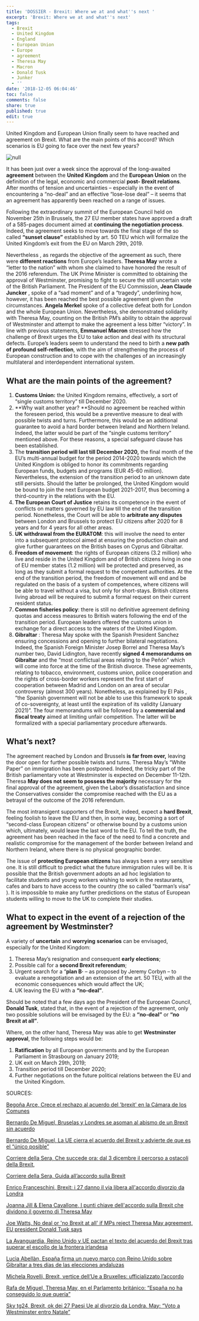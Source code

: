```yaml
---
title: 'DOSSIER - Brexit: Where we at and what''s next '
excerpt: 'Brexit: Where we at and what''s next'
tags:
  - Brexit
  - United Kingdom
  - England
  - European Union
  - Europe
  - agreement
  - Theresa May
  - Macron
  - Donald Tusk
  - Junker
  - ''
date: '2018-12-05 06:04:46'
toc: false
comments: false
share: true
published: true
edit: true
---
```

United Kingdom and European Union finally seem to have reached and agreement on Brexit. What are the main points of this accord? Which scenarios is EU going to face over the next few years? 

![null](/assets/images/brexit-–-where-we-at-and-what’s-next.jpg)

It has been just over a week since the approval of the long-awaited **agreement** between the **United** **Kingdom** and the **European Union** on the definition of the legal, economic and commercial  **post- Brexit relations**. After months of tension and uncertainties – especially in the event of encountering a “no-deal” and an effective “lose-lose deal” –  it seems that an agreement has apparently been reached on a range of issues.

Following the extraordinary summit of the European Council held on November 25th  in Brussels, the 27 EU member states have approved a draft of a 585-pages document aimed at **continuing the negotiation process**. Indeed, the agreement seeks to move towards the final stage of the  so called **“sunset clause”** established by art. 50 TEU which will formalize  the United Kingdom’s exit from the EU on March 29th, 2019.

Nevertheless , as regards the objective of the agreement as such, there were **different reactions** from Europe’s leaders. **Theresa May** wrote a “letter to the nation” with whom she claimed to have honored the result of the 2016 referendum. The UK Prime Minister is committed to obtaining the approval of Westminster, promising to fight to secure the still uncertain vote of the British Parliament. The President of the EU Commission, **Jean Claude Juncker** , spoke of a “sad moment” and of a “tragedy”, underlining how, however, it has been reached the best possible agreement given the circumstances.  **Angela Merkel**  spoke of a collective defeat both for London and the whole European Union. Nevertheless,  she  demonstrated solidarity with  Theresa May, counting on the British PM’s ability to obtain the approval of Westminster and attempt to make the agreement a  less bitter “victory”. In line with previous statements,  **Emmanuel Macron** stressed how the challenge of Brexit urges the EU to take action and deal with its structural defects. Europe’s leaders seem to understand the need to birth a **new path of profound self-reflection**, with the aim of strengthening the process of European construction and to cope with the challenges of an  increasingly multilateral and interdependent international system.

## **What are the main points of the agreement?**

1. **Customs Union:** the United Kingdom remains, effectively, a sort of “single customs territory” till December 2020.
2. **Why wait another year? **Should no agreement be reached within the foreseen period, this would be a preventive measure to deal with possible twists and turns. Furthermore, this would be an additional guarantee to avoid a hard border between Ireland and Northern Ireland. Indeed, the latter would be part of the “single customs territory” mentioned above. For these reasons, a special safeguard clause has been established.
3. The **transition period will last till December 2020,** the final month of the EU’s multi-annual budget for the period 2014-2020 towards which the United Kingdom is obliged to honor its commitments regarding European funds, budgets and programs (EUR 45-60 million). Nevertheless, the extension of the transition period to an unknown date still persists. Should the latter be prolonged, the United Kingdom would be bound to join the next European budget 2021-2017, thus becoming a third-country in the relations with the EU.
4. **The European Court of Justice**  retains its competence in the event of conflicts on matters governed by EU law till the end of the transition period. Nonetheless, the Court will be able to **arbitrate any disputes** between London and Brussels to protect EU citizens after 2020 for 8 years and for 4 years for all other areas.
5. **UK withdrawal from the EURATOM**: this will involve the need to enter into a subsequent protocol aimed at ensuring the production chain and give further guarantees on the British bases on Cyprus and Gibraltar.
6. **Freedom of movement**: the rights of European citizens   (3.2 million) who live and reside in the United Kingdom and of British citizens living in one of EU member states (1.2 million) will be protected and preserved, as long as they submit a formal request to the competent authorities. At the end of the transition period, the freedom of movement will end and be regulated on the basis of a system of competences, where citizens will be able to travel without a visa, but only for short-stays. British citizens living abroad will be required to submit a formal request on their current resident status.
7. **Common fisheries policy**: there is still no definitive agreement defining quotas and access measures to British waters following the end of the transition period.  European leaders  offered the customs union in exchange for a direct access to the waters of the United Kingdom.
8. **Gibraltar** : Theresa May spoke with the Spanish President Sanchez ensuring concessions and opening to further bilateral negotiations. Indeed, the Spanish Foreign Minister Josep Borrel and Theresa May’s number two, David Lidington, have recently **signed 4 memorandums on Gibraltar** and  the “most conflictual areas relating to the Peñón” which will come into force at the time of the British divorce. These agreements, relating to tobacco, environment, customs union, police cooperation and the rights of cross-border workers represent the first start of cooperation between Madrid and London on an area of secular controversy (almost 300 years). Nonetheless, as explained by El Paìs , “the Spanish government will not be able to use this framework to speak of co-sovereignty, at least until the expiration of its validity (January 2021)”. The four memorandums will be followed by a **commercial and fiscal treaty** aimed at limiting unfair competition. The latter will be formalized  with a special parliamentary procedure afterwards.

## **What’s next?**

The agreement reached by London and Brussels **is far from over,** leaving the door open for further possible twists and turns.  Theresa May’s  “White Paper” on immigration has been postponed. Indeed, the tricky part of the British parliamentary vote at Westminster is expected on December 11-12th. Theresa **May does not seem to possess the majority** necessary for the final approval of the agreement, given the Labor’s dissatisfaction and since the Conservatives consider the compromise reached with the EU as a betrayal of the outcome of the 2016 referendum.

The most intransigent supporters of the Brexit, indeed, expect a **hard Brexit**, feeling foolish to leave the EU and then, in some way, becoming a sort of “second-class European citizens” or otherwise bound by a customs union which, ultimately, would leave the last word to the EU. To tell the truth, the agreement has been reached in the face of the need to find a concrete and realistic compromise for the management of the border between Ireland and Northern Ireland, where there is no physical geographic border.

The issue of **protecting European citizens** has always been a very sensitive one.  It is still difficult to predict what the future immigration rules will be. It is possible that the British government adopts an ad hoc legislation to facilitate students and young workers wishing to work in the restaurants, cafes and bars to have access to the country (the so called “barman’s visa” ). It is impossible to make any further predictions on the status of European students willing to move to the UK to complete their studies.

## **What to expect in the event of a rejection of the agreement by Westminster?**

A variety of **uncertain** and **worrying** **scenarios** can be envisaged, especially for the United Kingdom:

1. Theresa May’s resignation  and consequent **early elections**;
2. Possible call for a **second Brexit referendum**;
3. Urgent search for a “**plan B·** – as proposed by Jeremy Corbyn –  to evaluate a renegotiation and an extension of the art. 50 TEU, with all the economic consequences which would affect the UK;
4. UK leaving the EU with a **“no-deal”**.

Should be noted that a few days ago the President of the European Council, **Donald Tusk**, stated that, in the event of a rejection of the agreement, only two possible solutions will be envisaged by the EU: a **“no-deal”** or **“no Brexit at all”**.

Where, on the other hand, Theresa May was able to get **Westminster approval**, the following steps would be:

1. **Ratification** by all European governments and by the European Parliament in Strasbourg on January 2019;
2. UK exit on March 29th, 2019;
3. Transition period till December 2020;
4. Further negotiations on the future political relations between the EU and the United Kingdom.

SOURCES: 

[Begoña Arce, Crece el rechazo al acuerdo del 'brexit' en la Cámara de los Comunes](https://www.elperiodico.com/es/internacional/20181126/a-quince-dias-de-la-votacion-del-brexit-crece-el-rechazo-al-acuerdo-en-la-camara-de-los-comunes-7169580?fbclid=IwAR0uOOWSSUCoDk-xiuYkCBAiIwExl_CFID0qIZuAf5A-n7rZ9MksRcu3370.)

[Bernardo De Miguel, Bruselas y Londres se asoman al abismo de un Brexit sin acuerdo](https://elpais.com/internacional/2018/09/29/actualidad/1538234156_400127.html?fbclid=IwAR1KIdcT_nkHA3yqBk_ZpacVxg6dksuocO0ZMF1kcvfIWqXZsgSxhMG13WU.)

[Bernardo De Miguel, La UE cierra el acuerdo del Brexit y advierte de que es el “único posible”](https://elpais.com/internacional/2018/11/25/actualidad/1543133960_713940.html?fbclid=IwAR0hLVx-JGELPCFjG5kf7bHqt3q-7QOouAjhMHW0M_Pb2_VHxNX4EeyoswM.)

[Corriere della Sera, Che succede ora: dal 3 dicembre il percorso a ostacoli della Brexit, ](https://www.corriere.it/esteri/18_novembre_25/che-succede-ora-3-dicembre-percorso-ostacoli-brexit-831c0746-f097-11e8-93f5-f4e69b527157.shtml?fbclid=IwAR2sSbQWa0xgp6aa4cW9EMNBQDHYvJit7K9yfgL_cDrhYBWr1icEHCHf9as.)

[Corriere della Sera, Guida all’accordo sulla Brexit](https://www.corriere.it/speciale/esteri/2018/guida-accordo-brexit/?fbclid=IwAR3CWKPzjH84ZSHqkCbJNY_WsMQcvzr169f3Lv_sE39GE36Wegrfzp3C9oA.)

[Enrico Franceschini, Brexit: i 27 danno il via libera all'accordo divorzio da Londra](https://www.repubblica.it/esteri/2018/11/25/news/brexit_lettera_di_may_alla_nazione_l_uscita_dalla_ue_un_momento_di_riconciliazione_212555380/?fbclid=IwAR1UHG__DThRKtCtKDygcvXwoUtNHLLOTEhNZzkVKnWRbY-vS5OxU4xfASo.)

[Joanna Jill & Elena Cavallone, I punti chiave dell'accordo sulla Brexit che dividono il governo di Theresa May](https://it.euronews.com/2018/11/15/i-punti-chiave-dell-accordo-sulla-brexit-che-dividono-il-governo-di-theresa-may?fbclid=IwAR0TJbW3yYna6k8jmMTvNx67EXB1tITShbIRzYhyHF2OD-1hYopd3uEyHRs.)

[Joe Watts, No deal or 'no Brexit at all' if MPs reject Theresa May agreement, EU president Donald Tusk says](https://www.independent.co.uk/news/uk/politics/brexit-tusk-no-deal-theresa-may-eu-president-latest-g20-donald-latest-a8660851.html.)

[La Avanguardia, Reino Unido y UE pactan el texto del acuerdo del Brexit tras superar el escollo de la frontera irlandesa](https://www.lavanguardia.com/internacional/20181113/452910047495/reino-unido-ue-brexit-frontera-irlandesa-acuerdo.html?fbclid=IwAR0Vl5em5LhxIRlQG8ScvMAuVHge_ZLghhyt17pk9hK63MoR0GvTYYnzc1Q.)

[Lucìa Abellàn, España firma un nuevo marco con Reino Unido sobre Gibraltar a tres días de las elecciones andaluzas](https://elpais.com/politica/2018/11/29/actualidad/1543507185_592431.html?fbclid=IwAR1XC4ecENEw64aACsx-qVNIuMjnFqducMTE3mAEg8_Hbc8CueEJmrFSNuk.)

[Michela Rovelli, Brexit, vertice dell’Ue a Bruxelles: ufficializzato l’accordo](https://www.corriere.it/esteri/18_novembre_25/brexit-vertice-dell-ue-bruxelles-ufficializzato-l-accordo-512f8f5c-f095-11e8-93f5-f4e69b527157.shtml?fbclid=IwAR0hLVx-JGELPCFjG5kf7bHqt3q-7QOouAjhMHW0M_Pb2_VHxNX4EeyoswM.)

[Rafa de Miguel, Theresa May, en el Parlamento británico: “España no ha conseguido lo que quería”](https://elpais.com/internacional/2018/11/26/actualidad/1543241933_240611.html?fbclid=IwAR27HUi-ZbOzB3W67PizC0Yt8Cn6DxvdQkrZEF-as2MRECRiJISOvQsxvQg.)

[Sky tg24, Brexit, ok dei 27 Paesi Ue al divorzio da Londra. May: “Voto a Westminster entro Natale” ](https://tg24.sky.it/mondo/2018/11/25/brexit-vertice-ue-lettera-theresa-may.html?fbclid=IwAR0Vl5em5LhxIRlQG8ScvMAuVHge_ZLghhyt17pk9hK63MoR0GvTYYnzc1Q.)
